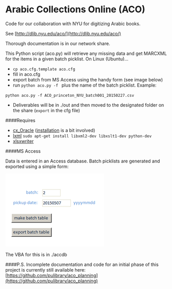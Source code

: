 Arabic Collections Online (ACO)
===============================
Code for our collaboration with NYU for digitizing Arabic books. 

See [http://dlib.nyu.edu/aco/](http://dlib.nyu.edu/aco/)

Thorough documentation is in our network share.

This Python script (aco.py) will retrieve any missing data and get MARCXML for the items in a given batch picklist. On Linux (Ubuntu)... 
* `cp aco.cfg.template aco.cfg`
* fill in aco.cfg
* export batch from MS Access using the handy form (see image below)
* run `python aco.py -f ` plus the name of the batch picklist. Example:

 `python aco.py -f ACO_princeton_NYU_batch001_20150227.csv`
* Deliverables will be in ./out and then moved to the designated folder on the share (`export` in the cfg file)

####Requires
* [cx_Oracle](http://cx-oracle.sourceforge.net/) ([installation](https://gist.github.com/kimus/10012910) is a bit involved)
* [lxml](http://lxml.de/) `sudo apt-get install libxml2-dev libxslt1-dev python-dev`
* [xlsxwriter](https://xlsxwriter.readthedocs.org/)

####MS Access

Data is entered in an Access database. Batch picklists are generated and exported using a simple form:

![Simple Access form](https://raw.githubusercontent.com/pulcams/aco/master/accdb/aco_form.png)

The VBA for this is in ./accdb

####P.S.
Incomplete documentation and code for an initial phase of this project is currently still available here: [https://github.com/pulibrary/aco_planning](https://github.com/pulibrary/aco_planning)
